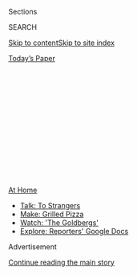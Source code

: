 <div id="app">

<div>

<div>

<div>

<div class="NYTAppHideMasthead css-1q2w90k e1suatyy0">

<div class="section css-ui9rw0 e1suatyy2">

<div class="css-eph4ug er09x8g0">

<div class="css-6n7j50">

</div>

<span class="css-1dv1kvn">Sections</span>

<div class="css-10488qs">

<span class="css-1dv1kvn">SEARCH</span>

</div>

[Skip to content](#site-content)[Skip to site
index](#site-index)

</div>

<div class="css-10698na e1huz5gh0">

</div>

</div>

<div id="masthead-bar-one" class="section hasLinks css-15hmgas e1csuq9d3">

<div class="css-uqyvli e1csuq9d0">

</div>

<div class="css-1uqjmks e1csuq9d1">

</div>

<div class="css-9e9ivx">

[](https://myaccount.nytimes.com/auth/login?response_type=cookie&client_id=vi)

</div>

<div class="css-1bvtpon e1csuq9d2">

[Today’s
Paper](https://www.nytimes.com/section/todayspaper)

</div>

</div>

</div>

</div>

<div data-aria-hidden="false">

<div id="site-content" data-role="main">

<div>

<div class="css-1aor85t" style="opacity:0.000000001;z-index:-1;visibility:hidden">

<div class="css-1hqnpie">

<div class="css-epjblv">

<span class="css-z6pdnw">Bored With Your Home Cooking? Some Smoky
Eggplant Will Fix
That</span>

</div>

<div class="css-k008qs">

<div class="css-1iwv8en">

<span class="css-18z7m18"></span>

<div>

<div>

</div>

</div>

</div>

<span class="css-1n6z4y">https://nyti.ms/3gbNcCr</span>

<div class="css-1705lsu">

<div class="css-4xjgmj">

<div class="css-4skfbu" data-role="toolbar" data-aria-label="Social Media Share buttons, Save button, and Comments Panel with current comment count" data-testid="share-tools">

  - 
  - 
  - 
  - 
    
    <div class="css-6n7j50">
    
    </div>

  - 

</div>

</div>

</div>

</div>

</div>

</div>

<div id="NYT_TOP_BANNER_REGION" class="css-13pd83m">

<div>

<div id="maps-athome-menu" class="section interactive-content interactive-size-medium css-1edisqu">

<div class="css-17ih8de interactive-body">

<div class="at-home-nav__innerContainer">

<div class="at-home-nav__title">

[At
Home](https://www.nytimes.com/spotlight/at-home?action=click&pgtype=Article&state=default&region=TOP_BANNER&context=at_home_menu)

</div>

  - [Talk: To
    Strangers](https://www.nytimes.com/2020/08/03/well/family/the-benefits-of-talking-to-strangers.html?action=click&pgtype=Article&state=default&region=TOP_BANNER&context=at_home_menu)
  - [Make: Grilled
    Pizza](https://www.nytimes.com/2020/08/01/at-home/coronavirus-make-pizza-on-a-grill.html?action=click&pgtype=Article&state=default&region=TOP_BANNER&context=at_home_menu)
  - [Watch: 'The
    Goldbergs'](https://www.nytimes.com/2020/07/31/arts/television/goldbergs-abc-stream.html?action=click&pgtype=Article&state=default&region=TOP_BANNER&context=at_home_menu)
  - [Explore: Reporters' Google
    Docs](https://www.nytimes.com/interactive/2020/at-home/even-more-reporters-editors-diaries-lists-recommendations.html?action=click&pgtype=Article&state=default&region=TOP_BANNER&context=at_home_menu)

</div>

</div>

</div>

</div>

</div>

<div id="top-wrapper" class="css-1sy8kpn">

<div id="top-slug" class="css-l9onyx">

Advertisement

</div>

[Continue reading the main
story](#after-top)

<div class="ad top-wrapper" style="text-align:center;height:100%;display:block;min-height:250px">

<div id="top" class="place-ad" data-position="top" data-size-key="top">

</div>

</div>

<div id="after-top">

</div>

</div>

<div id="sponsor-wrapper" class="css-1hyfx7x">

<div id="sponsor-slug" class="css-19vbshk">

Supported by

</div>

[Continue reading the main
story](#after-sponsor)

<div id="sponsor" class="ad sponsor-wrapper" style="text-align:center;height:100%;display:block">

</div>

<div id="after-sponsor">

</div>

</div>

[Eat](/column/magazine-eat "Eat")

<div class="css-1vkm6nb ehdk2mb0">

# Bored With Your Home Cooking? Some Smoky Eggplant Will Fix That

</div>

<div class="css-79elbk" data-testid="photoviewer-wrapper">

<div class="css-z3e15g" data-testid="photoviewer-wrapper-hidden">

</div>

<div class="css-1a48zt4 ehw59r15" data-testid="photoviewer-children">

![<span class="css-i48y28 e13ogyst0" data-aria-hidden="true">Smoky
eggplant
croquettes.</span><span class="css-ach9cc e1z0qqy90" itemprop="copyrightHolder"><span class="css-1ly73wi e1tej78p0">Credit...</span><span><span>Heami
Lee for The New York Times. Food stylist: Maggie Ruggiero. Prop stylist:
Rebecca
Bartoshesky.</span></span></span>](https://static01.nyt.com/images/2020/08/02/magazine/02mag-eat/02mag-eat-articleLarge.jpg?quality=75&auto=webp&disable=upscale)

</div>

</div>

<div class="css-xt80pu e12qa4dv0">

<div class="css-18e8msd">

<div class="css-vp77d3 epjyd6m0">

<div class="css-1baulvz">

By <span class="css-1baulvz last-byline" itemprop="name">Gabrielle
Hamilton</span>

</div>

</div>

  - July 29,
    2020

  - 
    
    <div class="css-4xjgmj">
    
    <div class="css-d8bdto" data-role="toolbar" data-aria-label="Social Media Share buttons, Save button, and Comments Panel with current comment count" data-testid="share-tools">
    
      - 
      - 
      - 
      - 
        
        <div class="css-6n7j50">
        
        </div>
    
      - 
    
    </div>
    
    </div>

</div>

</div>

<div class="section meteredContent css-1r7ky0e" name="articleBody" itemprop="articleBody">

<div class="css-1fanzo5 StoryBodyCompanionColumn">

<div class="css-53u6y8">

Lately I’ve been worn out by my own home cooking. It’s not the toil
that’s getting to me; it’s more that I feel fatigued by the
familiarity of it: the predictability of my own kitchen habits, the
recognizability of my own cooking voice, the monotony of what I always
throw in my cart as I zigzag the aisles at the grocery store on
autopilot. Everyone I know has had a similar malaise recently — all of
us feeling rather short on enthusiasm for this monogamous intimacy with
our three-ingredient tendencies and our everything-shoved-on-a-sheet-pan
ways, no matter how beloved and delicious the results have reliably
been. And so I’ve begun reaching for new ideas, new paths, new routes to
new pleasures.

I now shop in my grocery store in opposite zigzags than I did the week
before, starting at the exit aisles and making my way back to the
entrance ones, walking corridors I normally avoid to see if there’s
something on those shelves that speaks to me in a new way. I’ve trekked
many extra crosstown blocks to visit grocery stores in neighborhoods
farther afield to see what they stock that I might be attracted to. I’ve
also been re-employing restaurant techniques that aren’t entirely
convenient in the home kitchen, but somehow it hasn’t been wearying;
it’s been animating.

For the decades that I’ve cooked eggplant, I’ve cooked it pretty much
only this one way, and it’s undeniably fun and still delivers: You take
the whole fat globe eggplant, and you set it directly on the burner
grate on the stovetop. Set the gas flame to high and scorch it. The skin
forms a carbonized black bark — the kind that would usually signal ruin
— while the flesh inside steams and softens until it collapses to
silken and rather smoky perfection. While the eggplant cools after its
scorching, a viscous liquid as dark as brewed coffee collects in the
bowl, which steeps the interior fruit in its smokiness. Once strained,
this liquid can be kept in your fridge for other uses — it’s a brilliant
byproduct. The cooked eggplant is removed from its charred casing with a
spoon, just as you might scoop ripe avocado out of its leathery shell.

</div>

</div>

<div class="css-1fanzo5 StoryBodyCompanionColumn">

<div class="css-53u6y8">

Usually I finish that bowlful of smoky eggplant pulp by adding a long
pour of fruity olive oil and seasoning it one of three ways: salt,
microplaned raw garlic and lemon juice; *tom yum* paste and scallions
and sesame seeds stirred in; or a heavy shower of freshly chopped
parsley, some crumbled feta cheese and a little red
onion.

</div>

</div>

<div style="max-width:100%;margin:0 auto">

<div class="css-17dprlf" data-id="100000007255350" data-slug="02mag-eat-pullquote1" style="max-width:600px">

</div>

</div>

<div class="css-1fanzo5 StoryBodyCompanionColumn">

<div class="css-53u6y8">

That smoky pulp responds in the same way that a satin-finish white wall
does — uncannily well — to a boldly painted trim. It has been a staple
of my cooking for decades, to spread on warm toast, to dip into with
bitter Belgian endive spears, to spoon next to a grilled lamb chop.

But my reliable three finishing sets for smoked eggplant have become, to
me, almost claustrophobically reliable. So I have begun doing something
new: forming, freezing, breading, refreezing and finally frying the
mixture into croquettes. These knockouts reflect that elusive next-level
quality of cooking that comes from the extra steps and inconveniences
restaurant chefs embrace, which I think we have all so sorely been
missing these past many months.

You could stop after Phase 1 and enjoy well-seasoned smoky eggplant the
way I have for decades. It’s truly delicious, and for you probably not
deadly familiar. You could stop as well with these crispy,
silken-centered croquettes, which will turn heads at cocktail hour.

But if you want to keep going, there are even further steps to take.
After you have your golden fried croquettes, you could also top them
with a little tomato sauce and slivers of mozzarella and a grating of
Parmesan cheese, run them under the broiler and enjoy a family meal of
eggplant parmigiana that dissolves on the tongue and stuns your children
into loving awe.

</div>

</div>

<div class="css-1fanzo5 StoryBodyCompanionColumn">

<div class="css-53u6y8">

However you choose to do it, I hope the product will bring you the same
spark in your home kitchen as it did me in mine — delicious, exciting,
complex and entirely new bites from the same old girl who just yesterday
was starting to bore herself to tears.

Recipe: [Smoky Eggplant
Croquettes](https://cooking.nytimes.com/recipes/1021285-smoky-eggplant-croquettes?action=click&module=Global%20Search%20Recipe%20Card&pgType=search&rank=2)

</div>

</div>

</div>

<div>

</div>

<div>

</div>

<div>

</div>

<div>

<div id="bottom-wrapper" class="css-1ede5it">

<div id="bottom-slug" class="css-l9onyx">

Advertisement

</div>

[Continue reading the main
story](#after-bottom)

<div id="bottom" class="ad bottom-wrapper" style="text-align:center;height:100%;display:block;min-height:90px">

</div>

<div id="after-bottom">

</div>

</div>

</div>

</div>

</div>

## Site Index

<div>

</div>

## Site Information Navigation

  - [© <span>2020</span> <span>The New York Times
    Company</span>](https://help.nytimes.com/hc/en-us/articles/115014792127-Copyright-notice)

<!-- end list -->

  - [NYTCo](https://www.nytco.com/)
  - [Contact
    Us](https://help.nytimes.com/hc/en-us/articles/115015385887-Contact-Us)
  - [Work with us](https://www.nytco.com/careers/)
  - [Advertise](https://nytmediakit.com/)
  - [T Brand Studio](http://www.tbrandstudio.com/)
  - [Your Ad
    Choices](https://www.nytimes.com/privacy/cookie-policy#how-do-i-manage-trackers)
  - [Privacy](https://www.nytimes.com/privacy)
  - [Terms of
    Service](https://help.nytimes.com/hc/en-us/articles/115014893428-Terms-of-service)
  - [Terms of
    Sale](https://help.nytimes.com/hc/en-us/articles/115014893968-Terms-of-sale)
  - [Site
    Map](https://spiderbites.nytimes.com)
  - [Help](https://help.nytimes.com/hc/en-us)
  - [Subscriptions](https://www.nytimes.com/subscription?campaignId=37WXW)

</div>

</div>

</div>

</div>

